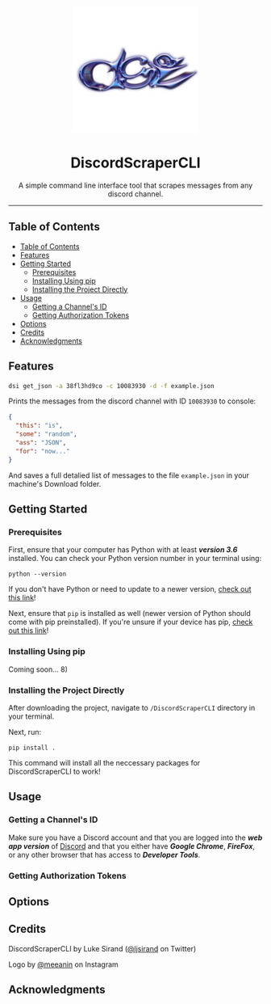 <div align="center">
  <img src="/Images/dsi.png" alt="dsi-logo" width="250px"/>
</div>

<h1 align="center"> DiscordScraperCLI</h1>

<p align="center">A simple command line interface tool that scrapes messages from any discord channel.<p>

<hr>

## Table of Contents

- [Table of Contents](#table-of-contents)
- [Features](#features)
- [Getting Started](#getting-started)
  - [Prerequisites](#prerequisites)
  - [Installing Using pip](#installing-using-pip)
  - [Installing the Project Directly](#installing-the-project-directly)
- [Usage](#usage)
  - [Getting a Channel's ID](#getting-a-channels-id)
  - [Getting Authorization Tokens](#getting-authorization-tokens)
- [Options](#options)
- [Credits](#credits)
- [Acknowledgments](#acknowledgments)

## Features

```bash
dsi get_json -a 38fl3hd9co -c 10083930 -d -f example.json
```

Prints the messages from the discord channel with ID `10083930` to console:

```JSON
{
  "this": "is",
  "some": "random",
  "ass": "JSON",
  "for": "now..."
}
```

And saves a full detalied list of messages to the file `example.json` in your machine's Download folder.

## Getting Started

### Prerequisites

First, ensure that your computer has Python with at least ***version 3.6*** installed. You can check your Python version number in your terminal using:

```properties
python --version
```

If you don't have Python or need to update to a newer version, [check out this link](https://www.python.org/downloads/)!

Next, ensure that `pip` is installed as well (newer version of Python should come with pip preinstalled). If you're unsure if your device has pip, [check out this link](https://pip.pypa.io/en/stable/installing/)!

### Installing Using pip

Coming soon... 8)

### Installing the Project Directly

After downloading the project, navigate to `/DiscordScraperCLI` directory in your terminal.

Next, run:

```properties
pip install .
```

This command will install all the neccessary packages for DiscordScraperCLI to work!

## Usage

### Getting a Channel's ID

Make sure you have a Discord account and that you are  logged into the ***web app version*** of [Discord](https://discord.com) and that you either have ***Google Chrome***, ***FireFox***, or any other browser that has access to ***Developer Tools***.


### Getting Authorization Tokens


## Options

## Credits

DiscordScraperCLI by Luke Sirand ([@ljsirand](https://twitter.com/sirandlj) on Twitter)

Logo by [@meeanin](https://twitter.com/sirandlj) on Instagram

## Acknowledgments

